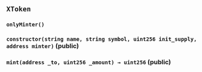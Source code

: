 ## `XToken`





### `onlyMinter()`






### `constructor(string name, string symbol, uint256 init_supply, address minter)` (public)





### `mint(address _to, uint256 _amount) → uint256` (public)









